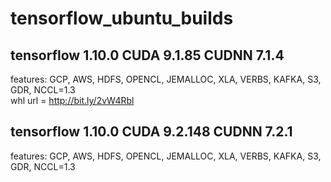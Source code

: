 # tensorflow_ubuntu_builds

## tensorflow 1.10.0 CUDA 9.1.85 CUDNN 7.1.4
features: GCP, AWS, HDFS, OPENCL, JEMALLOC, XLA, VERBS, KAFKA, S3, GDR, NCCL=1.3<br />
whl url = http://bit.ly/2vW4Rbl

## tensorflow 1.10.0 CUDA 9.2.148 CUDNN 7.2.1
features: GCP, AWS, HDFS, OPENCL, JEMALLOC, XLA, VERBS, KAFKA, S3, GDR, NCCL=1.3<br />
